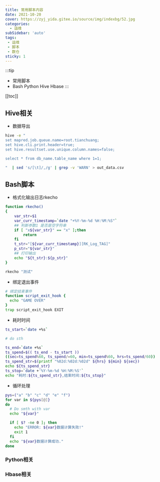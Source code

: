 ```yaml
---
title: 常用脚本内容
date: 2021-10-20
cover: https://zyj_yida.gitee.io/source/img/indexbg/52.jpg
categories:
  - 运维
subSidebar: 'auto'
tags:
 - 运维
 - 脚本
 - 数仓
sticky: 1
---
```



:::tip 
+ 常用脚本
+ Bash Python Hive Hbase
:::

<!-- more -->

[[toc]]

## Hive相关
- 数据导出
```bash
hive -e "
set mapred.job.queue.name=root.tianchuang;
set hive.cli.print.header=true;
set hive.resultset.use.unique.column.names=false;

select * from db_name.table_name where 1=1;

"  | sed 's/[\t]/,/g' | grep -v 'WARN' > out_data.csv

```

## Bash脚本

- 格式化输出日志rkecho
```bash
function rkecho()
{
    var_str=$1
    var_curr_timestamp=`date "+%Y-%m-%d %H:%M:%S"`
    ## 判断参数1 是否是空字符串
    if [ "x${var_str}" == "x" ];then
        return 
    fi
    t_str="[${var_curr_timestamp}][RK_Log_TAG]"
    p_str="${var_str}"
    ## 打印输出
    echo "${t_str}:${p_str}"
}

rkecho "测试"
```

- 绑定退出事件
```bash
# 绑定结束事件
function script_exit_hook {
  echo "GAME OVER"
}
trap script_exit_hook EXIT

```

- 耗时时间
```bash
ts_start=`date +%s`

# do sth

ts_end=`date +%s`
ts_spend=$(( ts_end - ts_start ))
((sec=ts_spend%60, ts_spend/=60, min=ts_spend%60, hrs=ts_spend/60))
ts_spend_str=$(printf "%02d:%02d:%02d" ${hrs} ${min} ${sec})
echo ${ts_spend_str}
ts_stop=`date +'%Y-%m-%d %H:%M:%S'`
echo "耗时:${ts_spend_str},结束时间:${ts_stop}"

```

- 循环处理
```bash
pys=("a" "b" "c" "d" "e" "f")
for var in ${pys[@]}
do
  # Do smth with var 
  echo "${var}"

  if [ $? -ne 0 ]; then
    echo "ERROR: ${var}数据计算失败!"
    exit 1
  fi
  echo "${var}数据计算成功."
done
```

### Python相关


### Hbase相关


